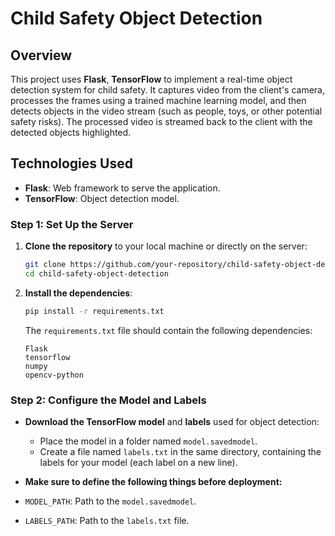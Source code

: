 # Child Safety Object Detection

## Overview

This project uses **Flask**, **TensorFlow** to implement a real-time object detection system for child safety. It captures video from the client's camera, processes the frames using a trained machine learning model, and then detects objects in the video stream (such as people, toys, or other potential safety risks). The processed video is streamed back to the client with the detected objects highlighted.

## Technologies Used

- **Flask**: Web framework to serve the application.
- **TensorFlow**: Object detection model.

### Step 1: Set Up the Server

1. **Clone the repository** to your local machine or directly on the server:
    ```bash
    git clone https://github.com/your-repository/child-safety-object-detection.git
    cd child-safety-object-detection
    ```

2. **Install the dependencies**:
    ```bash
    pip install -r requirements.txt
    ```

    The `requirements.txt` file should contain the following dependencies:
    ```
    Flask
    tensorflow
    numpy
    opencv-python
    ```

### Step 2: Configure the Model and Labels

- **Download the TensorFlow model** and **labels** used for object detection:
    - Place the model in a folder named `model.savedmodel`.
    - Create a file named `labels.txt` in the same directory, containing the labels for your model (each label on a new line).

- **Make sure to define the following things before deployment:**
- `MODEL_PATH`: Path to the `model.savedmodel`.
- `LABELS_PATH`: Path to the `labels.txt` file.
